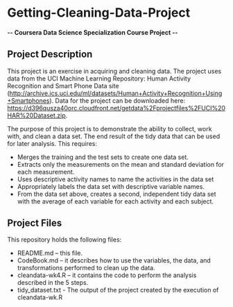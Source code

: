 # Getting-Cleaning-Data-Project
#### --  Coursera Data Science Specialization Course Project  --
## Project Description
This project is an exercise in acquiring and cleaning data. The project uses data from the UCI Machine Learning Repository: Human Activity Recognition and Smart Phone Data site (http://archive.ics.uci.edu/ml/datasets/Human+Activity+Recognition+Using+Smartphones). Data for the project can be downloaded here: https://d396qusza40orc.cloudfront.net/getdata%2Fprojectfiles%2FUCI%20HAR%20Dataset.zip. 

The purpose of this project is to demonstrate the ability to collect, work with, and clean a data set. The end result of the tidy data that can be used for later analysis. This requires:
-	Merges the training and the test sets to create one data set. 
-	Extracts only the measurements on the mean and standard deviation for each measurement. 
-	Uses descriptive activity names to name the activities in the data set 
-	Appropriately labels the data set with descriptive variable names. 
-	From the data set above, creates a second, independent tidy data set with the average of each variable for each activity and each subject.

## Project Files
This repository holds the following files:
- README.md – this file. 
- CodeBook.md – it describes how to use the variables, the data, and transformations performed to clean up the data. 
- cleandata-wk4.R – it contains the code to perform the analysis described in the 5 steps.
- tidy_dataset.txt - The output of the project created by the execution of cleandata-wk.R

